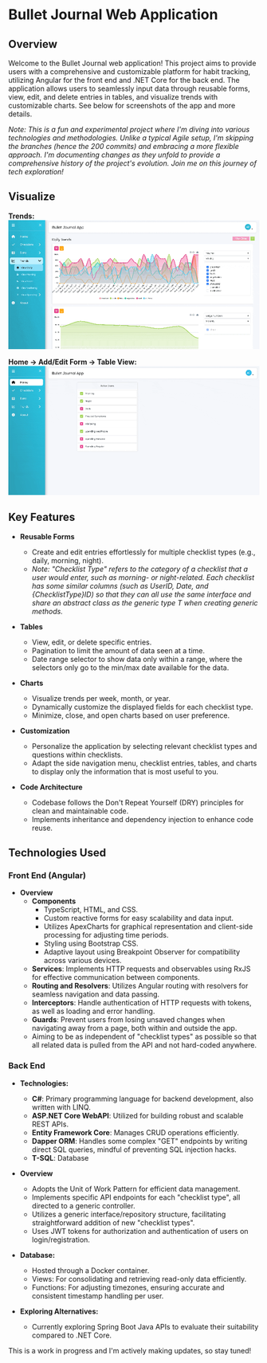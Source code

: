# Bullet Journal Web Application

## Overview
Welcome to the Bullet Journal web application! This project aims to provide users with a comprehensive and customizable platform for habit tracking, utilizing Angular for the front end and .NET Core for the back end. The application allows users to seamlessly input data through reusable forms, view, edit, and delete entries in tables, and visualize trends with customizable charts. See below for screenshots of the app and more details. 

*Note: This is a fun and experimental project where I'm diving into various technologies and methodologies. Unlike a typical Agile setup, I'm skipping the branches (hence the 200 commits) and embracing a more flexible approach. I'm documenting changes as they unfold to provide a comprehensive history of the project's evolution. Join me on this journey of tech exploration!*

## Visualize

**Trends:**
![](https://github.com/csmith468/BulletJournal/blob/master/GIFs/Trends.gif)

**Home &rarr; Add/Edit Form &rarr; Table View:**
![](https://github.com/csmith468/BulletJournal/blob/master/GIFs/Form.gif)

## Key Features

- **Reusable Forms**
  - Create and edit entries effortlessly for multiple checklist types (e.g., daily, morning, night).
  - _Note: "Checklist Type" refers to the category of a checklist that a user would enter, such as morning- or night-related. Each checklist has some similar columns (such as UserID, Date, and {ChecklistType}ID) so that they can all use the same interface and share an abstract class as the generic type T when creating generic methods._

- **Tables**
  - View, edit, or delete specific entries.
  - Pagination to limit the amount of data seen at a time.
  - Date range selector to show data only within a range, where the selectors only go to the min/max date available for the data.

- **Charts**
  - Visualize trends per week, month, or year.
  - Dynamically customize the displayed fields for each checklist type.
  - Minimize, close, and open charts based on user preference.

- **Customization**
  - Personalize the application by selecting relevant checklist types and questions within checklists.
  - Adapt the side navigation menu, checklist entries, tables, and charts to display only the information that is most useful to you.
 
- **Code Architecture**
  - Codebase follows the Don't Repeat Yourself (DRY) principles for clean and maintainable code.
  - Implements inheritance and dependency injection to enhance code reuse.

## Technologies Used

### Front End (Angular)

- **Overview**
  - **Components**
    - TypeScript, HTML, and CSS.
    - Custom reactive forms for easy scalability and data input.
    - Utilizes ApexCharts for graphical representation and client-side processing for adjusting time periods.
    - Styling using Bootstrap CSS.
    - Adaptive layout using Breakpoint Observer for compatibility across various devices.
  - **Services**: Implements HTTP requests and observables using RxJS for effective communication between components.
  - **Routing and Resolvers**: Utilizes Angular routing with resolvers for seamless navigation and data passing.
  - **Interceptors**: Handle authentication of HTTP requests with tokens, as well as loading and error handling.
  - **Guards**: Prevent users from losing unsaved changes when navigating away from a page, both within and outside the app.
  - Aiming to be as independent of "checklist types" as possible so that all related data is pulled from the API and not hard-coded anywhere.

### Back End

- **Technologies:**
  - **C#**: Primary programming language for backend development, also written with LINQ.
  - **ASP.NET Core WebAPI**: Utilized for building robust and scalable REST APIs.
  - **Entity Framework Core**: Manages CRUD operations efficiently.
  - **Dapper ORM**: Handles some complex "GET" endpoints by writing direct SQL queries, mindful of preventing SQL injection hacks.
  - **T-SQL**: Database

- **Overview**
  - Adopts the Unit of Work Pattern for efficient data management.
  - Implements specific API endpoints for each "checklist type", all directed to a generic controller.
  - Utilizes a generic interface/repository structure, facilitating straightforward addition of new "checklist types".
  - Uses JWT tokens for authorization and authentication of users on login/registration.

- **Database:**
  - Hosted through a Docker container.
  - Views: For consolidating and retrieving read-only data efficiently.
  - Functions: For adjusting timezones, ensuring accurate and consistent timestamp handling per user.

- **Exploring Alternatives:**
  - Currently exploring Spring Boot Java APIs to evaluate their suitability compared to .NET Core.


This is a work in progress and I'm actively making updates, so stay tuned! 


